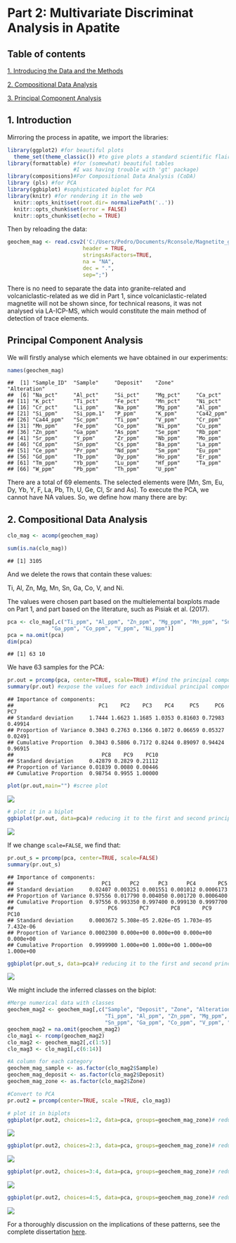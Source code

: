 Part 2: Multivariate Discriminat Analysis in Apatite
================

## Table of contents

[1. Introducing the Data and the
Methods](#1-introducing-the-data-and-the-methods)

[2. Compositional Data Analysis](#2-compositional-data-analysis)

[3. Principal Component Analysis](#3-principal-component-analysis)

## 1\. Introduction

Mirroring the process in apatite, we import the libraries:

``` r
library(ggplot2) #for beautiful plots
  theme_set(theme_classic()) #to give plots a standard scientific flair
library(formattable) #for (somewhat) beautiful tables
                     #I was having trouble with 'gt' package)
library(compositions)#For Compositional Data Analysis (CoDA)
library (pls) #for PCA
library(ggbiplot) #sophisticated biplot for PCA
library(knitr) #for rendering it in the web
  knitr::opts_knit$set(root.dir= normalizePath('..'))
  knitr::opts_chunk$set(error = FALSE)
  knitr::opts_chunk$set(echo = TRUE)
```

Then by reloading the data:

``` r
geochem_mag <- read.csv2('C:/Users/Pedro/Documents/Rconsole/Magnetite_git/geochem_mag.csv', 
                        header = TRUE, 
                        stringsAsFactors=TRUE, 
                        na = "NA",
                        dec = ".",
                        sep=";")
```

There is no need to separate the data into granite-related and
volcaniclastic-related as we did in Part 1, since volcaniclastic-related
magnetite will not be shown since, for technical reasons, it was not
analysed via LA-ICP-MS, which would constitute the main method of
detection of trace elements.

## Principal Component Analysis

We will firstly analyse which elements we have obtained in our
experiments:

``` r
names(geochem_mag)
```

    ##  [1] "Sample_ID"  "Sample"     "Deposit"    "Zone"       "Alteration"
    ##  [6] "Na_pct"     "Al_pct"     "Si_pct"     "Mg_pct"     "Ca_pct"    
    ## [11] "K_pct"      "Ti_pct"     "Fe_pct"     "Mn_pct"     "Ni_pct"    
    ## [16] "Cr_pct"     "Li_ppm"     "Na_ppm"     "Mg_ppm"     "Al_ppm"    
    ## [21] "Si_ppm"     "Si_ppm.1"   "P_ppm"      "K_ppm"      "Ca42_ppm"  
    ## [26] "Ca44_ppm"   "Sc_ppm"     "Ti_ppm"     "V_ppm"      "Cr_ppm"    
    ## [31] "Mn_ppm"     "Fe_ppm"     "Co_ppm"     "Ni_ppm"     "Cu_ppm"    
    ## [36] "Zn_ppm"     "Ga_ppm"     "As_ppm"     "Se_ppm"     "Rb_ppm"    
    ## [41] "Sr_ppm"     "Y_ppm"      "Zr_ppm"     "Nb_ppm"     "Mo_ppm"    
    ## [46] "Cd_ppm"     "Sn_ppm"     "Cs_ppm"     "Ba_ppm"     "La_ppm"    
    ## [51] "Ce_ppm"     "Pr_ppm"     "Nd_ppm"     "Sm_ppm"     "Eu_ppm"    
    ## [56] "Gd_ppm"     "Tb_ppm"     "Dy_ppm"     "Ho_ppm"     "Er_ppm"    
    ## [61] "Tm_ppm"     "Yb_ppm"     "Lu_ppm"     "Hf_ppm"     "Ta_ppm"    
    ## [66] "W_ppm"      "Pb_ppm"     "Th_ppm"     "U_ppm"

There are a total of 69 elements. The selected elements were \[Mn, Sm,
Eu, Dy, Yb, Y, F, La, Pb, Th, U, Ge, Cl, Sr and As\]. To execute the
PCA, we cannot have NA values. So, we define how many there are by:

## 2\. Compositional Data Analysis

``` r
clo_mag <- acomp(geochem_mag)
```

``` r
sum(is.na(clo_mag))
```

    ## [1] 3105

And we delete the rows that contain these values:

Ti, Al, Zn, Mg, Mn, Sn, Ga, Co, V, and Ni.

The values were chosen part based on the multielemental boxplots made on
Part 1, and part based on the literature, such as Pisiak et al. (2017).

``` r
pca <- clo_mag[,c("Ti_ppm", "Al_ppm", "Zn_ppm", "Mg_ppm", "Mn_ppm", "Sn_ppm", 
              "Ga_ppm", "Co_ppm", "V_ppm", "Ni_ppm")]
pca = na.omit(pca)
dim(pca)
```

    ## [1] 63 10

We have 63 samples for the PCA:

``` r
pr.out = prcomp(pca, center=TRUE, scale=TRUE) #find the principal components
summary(pr.out) #expose the values for each individual principal component
```

    ## Importance of components:
    ##                           PC1    PC2    PC3    PC4     PC5     PC6     PC7
    ## Standard deviation     1.7444 1.6623 1.1685 1.0353 0.81603 0.72983 0.49914
    ## Proportion of Variance 0.3043 0.2763 0.1366 0.1072 0.06659 0.05327 0.02491
    ## Cumulative Proportion  0.3043 0.5806 0.7172 0.8244 0.89097 0.94424 0.96915
    ##                            PC8    PC9    PC10
    ## Standard deviation     0.42879 0.2829 0.21112
    ## Proportion of Variance 0.01839 0.0080 0.00446
    ## Cumulative Proportion  0.98754 0.9955 1.00000

``` r
plot(pr.out,main="") #scree plot
```

![](part2_magnetite_discriminant_files/figure-gfm/unnamed-chunk-7-1.png)<!-- -->

``` r
# plot it in a biplot
ggbiplot(pr.out, data=pca)# reducing it to the first and second principal components
```

![](part2_magnetite_discriminant_files/figure-gfm/unnamed-chunk-8-1.png)<!-- -->

If we change `scale=FALSE`, we find that:

``` r
pr.out_s = prcomp(pca, center=TRUE, scale=FALSE)
summary(pr.out_s)
```

    ## Importance of components:
    ##                            PC1      PC2      PC3      PC4       PC5
    ## Standard deviation     0.02407 0.003251 0.001551 0.001012 0.0006173
    ## Proportion of Variance 0.97556 0.017790 0.004050 0.001720 0.0006400
    ## Cumulative Proportion  0.97556 0.993350 0.997400 0.999130 0.9997700
    ##                              PC6       PC7       PC8       PC9      PC10
    ## Standard deviation     0.0003672 5.308e-05 2.026e-05 1.703e-05 7.432e-06
    ## Proportion of Variance 0.0002300 0.000e+00 0.000e+00 0.000e+00 0.000e+00
    ## Cumulative Proportion  0.9999900 1.000e+00 1.000e+00 1.000e+00 1.000e+00

``` r
ggbiplot(pr.out_s, data=pca)# reducing it to the first and second principal components
```

![](part2_magnetite_discriminant_files/figure-gfm/unnamed-chunk-9-1.png)<!-- -->

We might include the inferred classes on the biplot:

``` r
#Merge numerical data with classes
geochem_mag2 <- geochem_mag[,c("Sample", "Deposit", "Zone", "Alteration",
                               "Ti_ppm", "Al_ppm", "Zn_ppm", "Mg_ppm", "Mn_ppm",
                               "Sn_ppm", "Ga_ppm", "Co_ppm", "V_ppm", "Ni_ppm")]
geochem_mag2 = na.omit(geochem_mag2)
clo_mag1 <- rcomp(geochem_mag2)
clo_mag2 <- geochem_mag2[,c(1:5)]
clo_mag3 <- clo_mag1[,c(6:14)]

#A column for each category
geochem_mag_sample <- as.factor(clo_mag2$Sample)
geochem_mag_deposit <- as.factor(clo_mag2$Deposit)
geochem_mag_zone <- as.factor(clo_mag2$Zone)

#Convert to PCA
pr.out2 = prcomp(center=TRUE, scale =TRUE, clo_mag3)

# plot it in biplots
ggbiplot(pr.out2, choices=1:2, data=pca, groups=geochem_mag_zone)# reducing it to the first and second principal components
```

![](part2_magnetite_discriminant_files/figure-gfm/unnamed-chunk-10-1.png)<!-- -->

``` r
ggbiplot(pr.out2, choices=2:3, data=pca, groups=geochem_mag_zone)# reducing it to the second and third principal components
```

![](part2_magnetite_discriminant_files/figure-gfm/unnamed-chunk-10-2.png)<!-- -->

``` r
ggbiplot(pr.out2, choices=3:4, data=pca, groups=geochem_mag_zone)# reducing it to the third and fourth principal components
```

![](part2_magnetite_discriminant_files/figure-gfm/unnamed-chunk-10-3.png)<!-- -->

``` r
ggbiplot(pr.out2, choices=4:5, data=pca, groups=geochem_mag_zone)# reducing it to the fourth and fifth principal components
```

![](part2_magnetite_discriminant_files/figure-gfm/unnamed-chunk-10-4.png)<!-- -->

For a thoroughly discussion on the implications of these patterns, see
the complete dissertation [here](http://hdl.handle.net/11449/193761).

